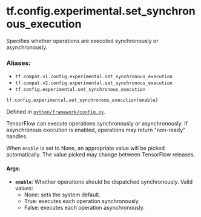 <div itemscope itemtype="http://developers.google.com/ReferenceObject">
<meta itemprop="name" content="tf.config.experimental.set_synchronous_execution" />
<meta itemprop="path" content="Stable" />
</div>

# tf.config.experimental.set_synchronous_execution

Specifies whether operations are executed synchronously or asynchronously.

### Aliases:

* `tf.compat.v1.config.experimental.set_synchronous_execution`
* `tf.compat.v2.config.experimental.set_synchronous_execution`
* `tf.config.experimental.set_synchronous_execution`

``` python
tf.config.experimental.set_synchronous_execution(enable)
```



Defined in [`python/framework/config.py`](/code/stable/tensorflow/python/framework/config.py).

<!-- Placeholder for "Used in" -->

TensorFlow can execute operations synchronously or asynchronously. If
asynchronous execution is enabled, operations may return "non-ready" handles.

When `enable` is set to None, an appropriate value will be picked
automatically. The value picked may change between TensorFlow releases.

#### Args:


* <b>`enable`</b>: Whether operations should be dispatched synchronously.
  Valid values:
  - None: sets the system default.
  - True: executes each operation synchronously.
  - False: executes each operation asynchronously.